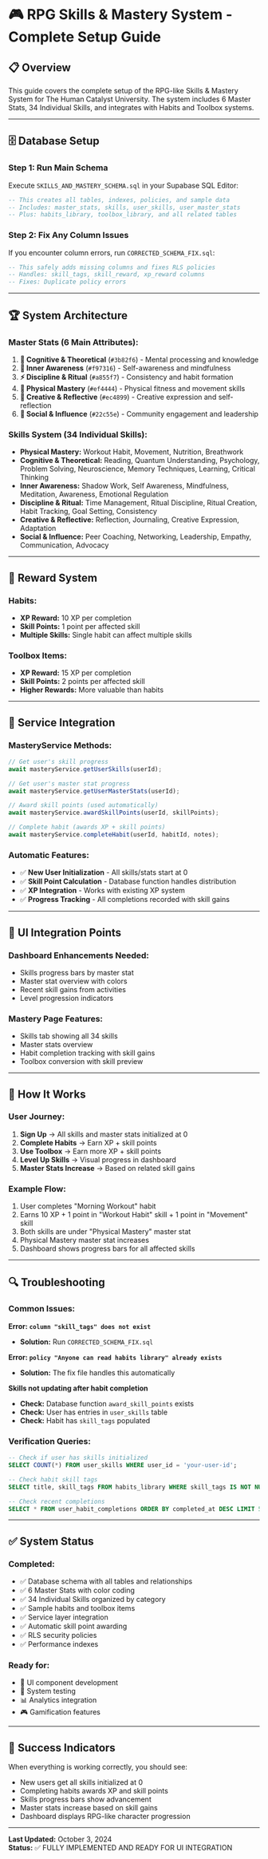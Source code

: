 # 🎮 RPG Skills & Mastery System - Complete Setup Guide

## 📋 **Overview**

This guide covers the complete setup of the RPG-like Skills & Mastery System for The Human Catalyst University. The system includes 6 Master Stats, 34 Individual Skills, and integrates with Habits and Toolbox systems.

---

## 🗄️ **Database Setup**

### **Step 1: Run Main Schema**
Execute `SKILLS_AND_MASTERY_SCHEMA.sql` in your Supabase SQL Editor:

```sql
-- This creates all tables, indexes, policies, and sample data
-- Includes: master_stats, skills, user_skills, user_master_stats
-- Plus: habits_library, toolbox_library, and all related tables
```

### **Step 2: Fix Any Column Issues**
If you encounter column errors, run `CORRECTED_SCHEMA_FIX.sql`:

```sql
-- This safely adds missing columns and fixes RLS policies
-- Handles: skill_tags, skill_reward, xp_reward columns
-- Fixes: Duplicate policy errors
```

---

## 🏆 **System Architecture**

### **Master Stats (6 Main Attributes):**
1. **🧠 Cognitive & Theoretical** (`#3b82f6`) - Mental processing and knowledge
2. **🧘 Inner Awareness** (`#f97316`) - Self-awareness and mindfulness  
3. **⚡ Discipline & Ritual** (`#a855f7`) - Consistency and habit formation
4. **💪 Physical Mastery** (`#ef4444`) - Physical fitness and movement skills
5. **🎨 Creative & Reflective** (`#ec4899`) - Creative expression and self-reflection
6. **🤝 Social & Influence** (`#22c55e`) - Community engagement and leadership

### **Skills System (34 Individual Skills):**
- **Physical Mastery:** Workout Habit, Movement, Nutrition, Breathwork
- **Cognitive & Theoretical:** Reading, Quantum Understanding, Psychology, Problem Solving, Neuroscience, Memory Techniques, Learning, Critical Thinking
- **Inner Awareness:** Shadow Work, Self Awareness, Mindfulness, Meditation, Awareness, Emotional Regulation
- **Discipline & Ritual:** Time Management, Ritual Discipline, Ritual Creation, Habit Tracking, Goal Setting, Consistency
- **Creative & Reflective:** Reflection, Journaling, Creative Expression, Adaptation
- **Social & Influence:** Peer Coaching, Networking, Leadership, Empathy, Communication, Advocacy

---

## 🎯 **Reward System**

### **Habits:**
- **XP Reward:** 10 XP per completion
- **Skill Points:** 1 point per affected skill
- **Multiple Skills:** Single habit can affect multiple skills

### **Toolbox Items:**
- **XP Reward:** 15 XP per completion
- **Skill Points:** 2 points per affected skill
- **Higher Rewards:** More valuable than habits

---

## 🔧 **Service Integration**

### **MasteryService Methods:**
```javascript
// Get user's skill progress
await masteryService.getUserSkills(userId);

// Get user's master stat progress
await masteryService.getUserMasterStats(userId);

// Award skill points (used automatically)
await masteryService.awardSkillPoints(userId, skillPoints);

// Complete habit (awards XP + skill points)
await masteryService.completeHabit(userId, habitId, notes);
```

### **Automatic Features:**
- ✅ **New User Initialization** - All skills/stats start at 0
- ✅ **Skill Point Calculation** - Database function handles distribution
- ✅ **XP Integration** - Works with existing XP system
- ✅ **Progress Tracking** - All completions recorded with skill gains

---

## 🎨 **UI Integration Points**

### **Dashboard Enhancements Needed:**
- Skills progress bars by master stat
- Master stat overview with colors
- Recent skill gains from activities
- Level progression indicators

### **Mastery Page Features:**
- Skills tab showing all 34 skills
- Master stats overview
- Habit completion tracking with skill gains
- Toolbox conversion with skill preview

---

## 🚀 **How It Works**

### **User Journey:**
1. **Sign Up** → All skills and master stats initialized at 0
2. **Complete Habits** → Earn XP + skill points
3. **Use Toolbox** → Earn more XP + skill points
4. **Level Up Skills** → Visual progress in dashboard
5. **Master Stats Increase** → Based on related skill gains

### **Example Flow:**
1. User completes "Morning Workout" habit
2. Earns 10 XP + 1 point in "Workout Habit" skill + 1 point in "Movement" skill
3. Both skills are under "Physical Mastery" master stat
4. Physical Mastery master stat increases
5. Dashboard shows progress bars for all affected skills

---

## 🔍 **Troubleshooting**

### **Common Issues:**

**Error: `column "skill_tags" does not exist`**
- **Solution:** Run `CORRECTED_SCHEMA_FIX.sql`

**Error: `policy "Anyone can read habits library" already exists`**
- **Solution:** The fix file handles this automatically

**Skills not updating after habit completion**
- **Check:** Database function `award_skill_points` exists
- **Check:** User has entries in `user_skills` table
- **Check:** Habit has `skill_tags` populated

### **Verification Queries:**
```sql
-- Check if user has skills initialized
SELECT COUNT(*) FROM user_skills WHERE user_id = 'your-user-id';

-- Check habit skill tags
SELECT title, skill_tags FROM habits_library WHERE skill_tags IS NOT NULL;

-- Check recent completions
SELECT * FROM user_habit_completions ORDER BY completed_at DESC LIMIT 5;
```

---

## ✅ **System Status**

### **Completed:**
- ✅ Database schema with all tables and relationships
- ✅ 6 Master Stats with color coding
- ✅ 34 Individual Skills organized by category
- ✅ Sample habits and toolbox items
- ✅ Service layer integration
- ✅ Automatic skill point awarding
- ✅ RLS security policies
- ✅ Performance indexes

### **Ready for:**
- 🎨 UI component development
- 🧪 System testing
- 📊 Analytics integration
- 🎮 Gamification features

---

## 🎉 **Success Indicators**

When everything is working correctly, you should see:
- New users get all skills initialized at 0
- Completing habits awards XP and skill points
- Skills progress bars show advancement
- Master stats increase based on skill gains
- Dashboard displays RPG-like character progression

---

**Last Updated:** October 3, 2024  
**Status:** ✅ FULLY IMPLEMENTED AND READY FOR UI INTEGRATION
